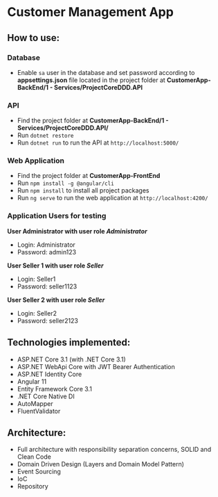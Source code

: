 # Customer Management App

## How to use:

### Database
- Enable `sa` user in the database and set password according to <b>appsettings.json</b> file located in the project folder at <b>CustomerApp-BackEnd/1 - Services/ProjectCoreDDD.API</b>

### API
- Find the project folder at <b>CustomerApp-BackEnd/1 - Services/ProjectCoreDDD.API/</b>
- Run `dotnet restore`
- Run `dotnet run` to run the API at `http://localhost:5000/`

### Web Application 
- Find the project folder at <b>CustomerApp-FrontEnd</b>
- Run `npm install -g @angular/cli`
- Run `npm install` to install all project packages
- Run `ng serve` to run the web application at `http://localhost:4200/`

### Application Users for testing
**User <b>Administrator</b> with user role <i>Administrator</i>**
 - Login: Administrator
 - Password: admin123
 
**User <b>Seller 1</b> with user role <i>Seller</i>**
 - Login: Seller1
 - Password: seller1123
 
**User <b>Seller 2</b> with user role <i>Seller</i>**
 - Login: Seller2
 - Password: seller2123


## Technologies implemented:

- ASP.NET Core 3.1 (with .NET Core 3.1)
 - ASP.NET WebApi Core with JWT Bearer Authentication
 - ASP.NET Identity Core
- Angular 11
- Entity Framework Core 3.1
- .NET Core Native DI
- AutoMapper
- FluentValidator

## Architecture:

- Full architecture with responsibility separation concerns, SOLID and Clean Code
- Domain Driven Design (Layers and Domain Model Pattern)
- Event Sourcing
- IoC
- Repository

